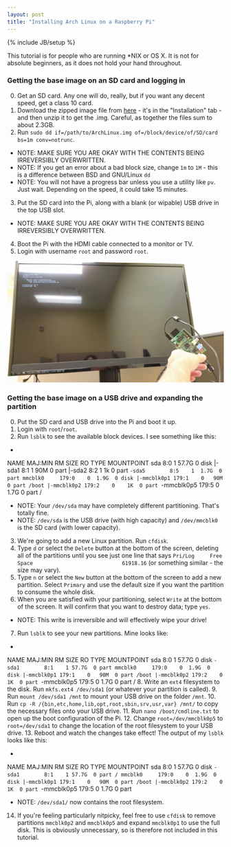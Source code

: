 ```yaml
---
layout: post
title: "Installing Arch Linux on a Raspberry Pi"
---
```


{% include JB/setup %}

This tutorial is for people who are running *NIX or OS X. It is not for absolute beginners, as it does not hold your hand throughout.

### Getting the base image on an SD card and logging in

0. Get an SD card. Any one will do, really, but if you want any decent speed, get a class 10 card.
1. Download the zipped image file from [here](http://archlinuxarm.org/platforms/armv6/raspberry-pi) - it's in the "Installation" tab - and then unzip it to get the .img. Careful, as together the files sum to about 2.3GB.
2. Run `sudo dd if=/path/to/ArchLinux.img of=/block/device/of/SD/card bs=1m conv=notrunc`.
  * NOTE: MAKE SURE YOU ARE OKAY WITH THE CONTENTS BEING IRREVERSIBLY OVERWRITTEN.
  * NOTE: If you get an error about a bad block size, change `1m` to `1M` - this is a difference between BSD and GNU/Linux `dd`
  * NOTE: You will not have a progress bar unless you use a utility like `pv`. Just wait. Depending on the speed, it could take 15 minutes.
3. Put the SD card into the Pi, along with a blank (or wipable) USB drive in the top USB slot.
  * NOTE: MAKE SURE YOU ARE OKAY WITH THE CONTENTS BEING IRREVERSIBLY OVERWRITTEN.
4. Boot the Pi with the HDMI cable connected to a monitor or TV.
5. Login with username `root` and password `root`.

![](/assets/img/blog/arch_pi/pi_time.jpg)

### Getting the base image on a USB drive and expanding the partition

0. Put the SD card and USB drive into the Pi and boot it up.
1. Login with `root`/`root`.
2. Run `lsblk` to see the available block devices. I see something like this:
  * <pre>
  NAME        MAJ:MIN RM  SIZE RO TYPE MOUNTPOINT
  sda           8:0    1 57.7G  0 disk
  |-sda1        8:1    1   90M  0 part
  |-sda2        8:2    1    1k  0 part
  `-sda5        8:5    1  1.7G  0 part
  mmcblk0     179:0    0  1.9G  0 disk
  |-mmcblk0p1 179:1    0   90M  0 part /boot
  |-mmcblk0p2 179:2    0    1K  0 part
  `-mmcblk0p5 179:5    0  1.7G  0 part /</pre>
  * NOTE: Your `/dev/sda` may have completely different partitioning. That's totally fine.
  * NOTE: `/dev/sda` is the USB drive (with high capacity) and `/dev/mmcblk0` is the SD card (with lower capacity).
3. We're going to add a new Linux partition. Run `cfdisk`.
4. Type `d` or select the `Delete` button at the bottom of the screen, deleting all of the partitions until you see just one line that says `Pri/Log     Free Space                             61918.16` (or something similar - the size may vary).
5. Type `n` or select the `New` button at the bottom of the screen to add a new partition. Select `Primary` and use the default size if you want the partition to consume the whole disk.
6. When you are satisfied with your partitioning, select `Write` at the bottom of the screen. It will confirm that you want to destroy data; type `yes`.
  * NOTE: This write is irreversible and will effectively wipe your drive!
7. Run `lsblk` to see your new partitions. Mine looks like:
  * <pre>
  NAME        MAJ:MIN RM  SIZE RO TYPE MOUNTPOINT
  sda           8:0    1 57.7G  0 disk
  `-sda1        8:1    1 57.7G  0 part
  mmcblk0     179:0    0  1.9G  0 disk
  |-mmcblk0p1 179:1    0   90M  0 part /boot
  |-mmcblk0p2 179:2    0    1K  0 part
  `-mmcblk0p5 179:5    0  1.7G  0 part /</pre>
8. Write an `ext4` filesystem to the disk. Run `mkfs.ext4 /dev/sda1` (or whatever your partition is called).
9. Run `mount /dev/sda1 /mnt` to mount your USB drive on the folder `/mnt`.
10. Run `cp -R /{bin,etc,home,lib,opt,root,sbin,srv,usr,var} /mnt/` to copy the necessary files onto your USB drive.
11. Run `nano /boot/cmdline.txt` to open up the boot configuration of the Pi.
12. Change `root=/dev/mmcblk0p5` to `root=/dev/sda1` to change the location of the root filesystem to your USB drive.
13. Reboot and watch the changes take effect! The output of my `lsblk` looks like this:
  * <pre>
  NAME        MAJ:MIN RM  SIZE RO TYPE MOUNTPOINT
  sda           8:0    1 57.7G  0 disk
  `-sda1        8:1    1 57.7G  0 part /
  mmcblk0     179:0    0  1.9G  0 disk
  |-mmcblk0p1 179:1    0   90M  0 part /boot
  |-mmcblk0p2 179:2    0    1K  0 part
  `-mmcblk0p5 179:5    0  1.7G  0 part</pre>
  * NOTE: `/dev/sda1/` now contains the root filesystem.
14. If you're feeling particularly nitpicky, feel free to use `cfdisk` to remove partitions `mmcblk0p2` and `mmcblk0p5` and expand `mmcblk0p1` to use the full disk. This is obviously unnecessary, so is therefore not included in this tutorial.
